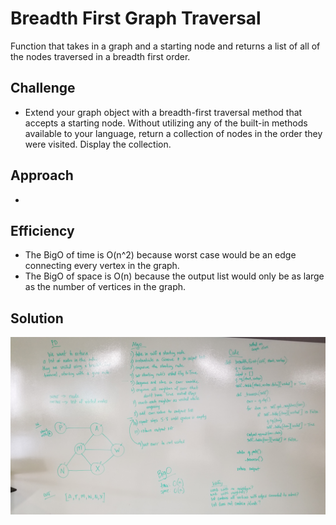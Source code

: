 # Breadth First Graph Traversal
Function that takes in a graph and a starting node and returns a list of all of the nodes traversed in a breadth first order.

## Challenge
- Extend your graph object with a breadth-first traversal method that accepts a starting node. Without utilizing any of the built-in methods available to your language, return a collection of nodes in the order they were visited. Display the collection.

## Approach
- 

## Efficiency
- The BigO of time is O(n^2) because worst case would be an edge connecting every vertex in the graph.
- The BigO of space is O(n) because the output list would only be as large as the number of vertices in the graph.

## Solution
![breadth_first_graph image](../assets/breadth_first_graph.jpg)



